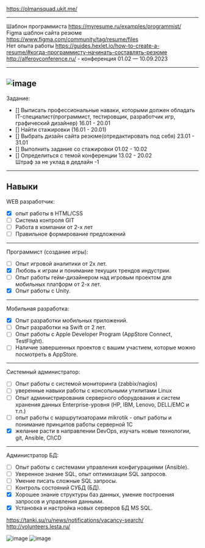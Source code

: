 https://olmansquad.ukit.me/

---

Шаблон программиста https://myresume.ru/examples/programmist/</br>
Figma шаблон сайта резюме https://www.figma.com/community/tag/resume/files</br>
Нет опыта работы https://guides.hexlet.io/how-to-create-a-resume/#когда-программисту-начинать-составлять-резюме</br>
http://alferovconference.ru/ - конференция 01.02 —  10.09.2023</br>

---
![image](https://user-images.githubusercontent.com/97594290/212624810-5570d77c-75f5-4e54-bfd4-8dea1308e7e9.png)
---



Задание:</br>
- [] Выписать профессиональные наваки, которыми должен обладать IT-специалист(программист, тестировщик, разработчик игр, графический дизайнер) 16.01 - 20.01</br>
- [] Найти стажировки (16.01 - 20.01)</br>
- [] Выбрать дизайн сайта резюме(отредактировать под себя) 23.01 - 31.01</br>
- [] Выполнить задание со стажировки 01.02 - 10.02</br>
- [] Определиться с темой конференции 13.02 - 20.02</br>
Штраф за не уклад в дедлайн -1

---
Навыки
---
WEB разработчик:
- [x] опыт работы в HTML/CSS 
- [ ] Система контроля GIT
- [ ] Работа в компании от 2-х лет
- [ ] Правильное формирование предложений
---
Программист (создание игры):
- [ ] Опыт игровой аналитики от 2х лет.
- [x] Любовь к играм и понимание текущих трендов индустрии.
- [ ] Опыт работы гейм-дизайнером над игровым проектом для мобильных платформ от 2-х лет.
- [x] Опыт работы с Unity.
---
Мобильная разработка:
- [x] Опыт разработки мобильных приложений.
- [ ] Опыт разработки на Swift от 2 лет.
- [ ] Опыт работы с Apple Developer Program (AppStore Connect, TestFlight).
- [ ] Наличие завершенных проектов с вашим участием, которые можно посмотреть в AppStore.
---
Системный администратор:
- [ ] Опыт работы с системой мониторинга (zabbix/nagios)
- [ ] уверенные навыки работы с консольными утилитами Linux
- [ ] Опыт администрирования серверного оборудования и систем хранения данных Enterprise-уровня (HP, IBM, Lenovo, DELL/EMC и т.п.)
- [ ] опыт работы с маршрутизаторами mikrotik - опыт работы и понимание принципов работы серверной 1С
- [x] желание расти в направлении DevOps, изучать новые технологии, git, Ansible, CI\CD
---
Администратор БД:
- [ ] Опыт работы с системами управления конфигурациями (Ansible).
- [ ] Уверенное знание SQL, опыт оптимизации SQL запросов.
- [ ] Умение писать сложные SQL запросы.
- [ ] Контроль состояний СУБД (БД).
- [x] Хорошее знание структуры баз данных, умение построения запросов и управления данными.
- [x] Установка и настройка новых серверов БД MS SQL.

https://tanki.su/ru/news/notifications/vacancy-search/</br>
http://volunteers.lesta.ru/


![image](https://user-images.githubusercontent.com/97594290/217448708-42a2db7f-bdd0-4ab8-a37e-68bd20a85413.png)
![image](https://user-images.githubusercontent.com/97594290/217453210-ed30e382-a7c5-4942-952d-d540be5ef3d2.png)

